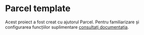 # Parcel template

Acest proiect a fost creat cu ajutorul Parcel. Pentru familiarizare și
configurarea funcțiilor suplimentare
[consultați documentația](https://parceljs.org/).
